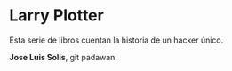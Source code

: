 # Larry Plotter

Esta serie de libros cuentan la historia de un hacker único.

**Jose Luis Solis**, git padawan.
